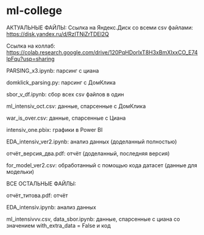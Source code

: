 # ml-college

АКТУАЛЬНЫЕ ФАЙЛЫ:
Ссылка на Яндекс.Диск со всеми csv файлами: https://disk.yandex.ru/d/RzITNiZrTDEl2Q

Ссылка на коллаб: https://colab.research.google.com/drive/120PqHDorlxT8H3xBmXIxxCO_E74lpFqu?usp=sharing

PARSING_x3.ipynb: парсинг с циана

domklick_parsing.py: парсинг с ДомКлика

sbor_v_df.ipynb: сбор всех csv файлов в один

ml_intensiv_oct.csv: данные, спарсенные с ДомКлика

war_is_over.csv: данные, спарсенные с Циана

intensiv_one.pbix: графики в Power BI

EDA_intensiv_ver2.ipynb: анализ данных (доделанный полностью)

отчёт_версия_два.pdf: отчёт (доделанный, последняя версия)

for_model_ver2.csv: обработанный с помощью кода датасет (данные для модельки)

ВСЕ ОСТАЛЬНЫЕ ФАЙЛЫ:

отчёт_титова.pdf: отчёт

EDA_intensiv.ipynb: анализ данных

ml_intensivvv.csv, data_sbor.ipynb: данные, спарсенные с циана со значением with_extra_data = False и код
